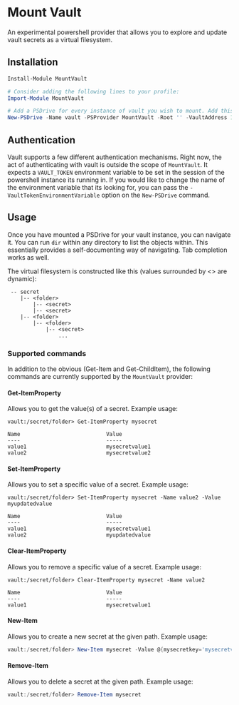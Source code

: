 # Mount Vault

An experimental powershell provider that allows you to explore and update vault secrets as a virtual filesystem.

## Installation

```powershell
Install-Module MountVault

# Consider adding the following lines to your profile:
Import-Module MountVault

# Add a PSDrive for every instance of vault you wish to mount. Add this to your profile so that it will always be present
New-PSDrive -Name vault -PSProvider MountVault -Root '' -VaultAddress 127.0.0.1:8500
```

## Authentication

Vault supports a few different authentication mechanisms. Right now, the act of authenticating with vault
is outside the scope of `MountVault`. It expects a `VAULT_TOKEN` environment variable to be set in the session of the powershell instance
its running in. If you would like to change the name of the environment variable that its looking for, you can pass the `-VaultTokenEnvironmentVariable` option on the `New-PSDrive` command.

## Usage

Once you have mounted a PSDrive for your vault instance, you can navigate it.
You can run `dir` within any directory to list the objects within. This essentially provides a self-documenting
way of navigating. Tab completion works as well.

The virtual filesystem is constructed like this (values surrounded by <> are dynamic):

```
 -- secret
    |-- <folder>
        |-- <secret>
        |-- <secret>
    |-- <folder>
        |-- <folder>
            |-- <secret>
                ...
```

### Supported commands

In addition to the obvious (Get-Item and Get-ChildItem), the following commands are currently supported by the `MountVault` provider:

#### Get-ItemProperty

Allows you to get the value(s) of a secret. Example usage:

```
vault:/secret/folder> Get-ItemProperty mysecret

Name                           Value
----                           -----
value1                         mysecretvalue1
value2                         mysecretvalue2
```

#### Set-ItemProperty

Allows you to set a specific value of a secret. Example usage:

```
vault:/secret/folder> Set-ItemProperty mysecret -Name value2 -Value myupdatedvalue

Name                           Value
----                           -----
value1                         mysecretvalue1
value2                         myupdatedvalue
```

#### Clear-ItemProperty

Allows you to remove a specific value of a secret. Example usage:

```
vault:/secret/folder> Clear-ItemProperty mysecret -Name value2

Name                           Value
----                           -----
value1                         mysecretvalue1
```

#### New-Item

Allows you to create a new secret at the given path. Example usage:

```powershell
vault:/secret/folder> New-Item mysecret -Value @{mysecretkey='mysecretvalue'}
```
#### Remove-Item

Allows you to delete a secret at the given path. Example usage:

```powershell
vault:/secret/folder> Remove-Item mysecret
```
